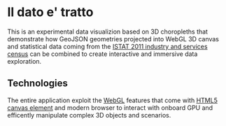Il dato e' tratto
=================

This is an experimental data visualizion based on 3D choropleths that demonstrate how
GeoJSON geometries projected into WebGL 3D canvas and statistical data coming from the [ISTAT 2011 industry and services census](#1) 
can be combined to create interactive and immersive data exploration.


Technologies
------------
The entire application exploit the [WebGL](#2) features that come with [HTML5 canvas element](http://www.w3.org/html/wg/drafts/html/master/scripting-1.html#the-canvas-element) and modern browser to interact with onboard GPU and
efficently manipulate complex 3D objects and scenarios.




[#1]: http://censimentoindustriaeservizi.istat.it/ "Censimento Industria e Servizi ISTAT 2011"
[#2]: http://www.khronos.org/webgl/wiki/Main_Page "WebGL wiki at Khronos"


